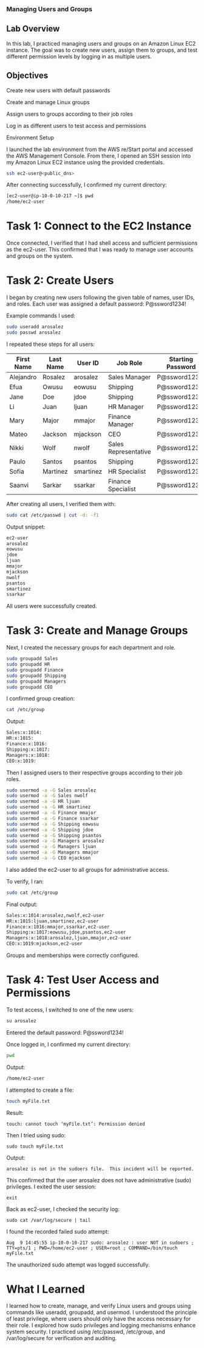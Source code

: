 ### Managing Users and Groups
## Lab Overview

In this lab, I practiced managing users and groups on an Amazon Linux EC2 instance.
The goal was to create new users, assign them to groups, and test different permission levels by logging in as multiple users.

## Objectives

Create new users with default passwords

Create and manage Linux groups

Assign users to groups according to their job roles

Log in as different users to test access and permissions

Environment Setup

I launched the lab environment from the AWS re/Start portal and accessed the AWS Management Console.
From there, I opened an SSH session into my Amazon Linux EC2 instance using the provided credentials.
```bash
ssh ec2-user@<public_dns>
```

After connecting successfully, I confirmed my current directory:
```bash
[ec2-user@ip-10-0-10-217 ~]$ pwd
/home/ec2-user
```
# Task 1: Connect to the EC2 Instance

Once connected, I verified that I had shell access and sufficient permissions as the ec2-user.
This confirmed that I was ready to manage user accounts and groups on the system.

# Task 2: Create Users

I began by creating new users following the given table of names, user IDs, and roles.
Each user was assigned a default password: P@ssword1234!

Example commands I used:
```bash
sudo useradd arosalez
sudo passwd arosalez
```
I repeated these steps for all users:

| **First Name** | **Last Name** | **User ID** | **Job Role** | **Starting Password** |
|----------------|----------------|--------------|--------------------------|-----------------------|
| Alejandro | Rosalez | arosalez | Sales Manager | P@ssword1234! |
| Efua | Owusu | eowusu | Shipping | P@ssword1234! |
| Jane | Doe | jdoe | Shipping | P@ssword1234! |
| Li | Juan | ljuan | HR Manager | P@ssword1234! |
| Mary | Major | mmajor | Finance Manager | P@ssword1234! |
| Mateo | Jackson | mjackson | CEO | P@ssword1234! |
| Nikki | Wolf | nwolf | Sales Representative | P@ssword1234! |
| Paulo | Santos | psantos | Shipping | P@ssword1234! |
| Sofia | Martinez | smartinez | HR Specialist | P@ssword1234! |
| Saanvi | Sarkar | ssarkar | Finance Specialist | P@ssword1234! |


After creating all users, I verified them with:
```bash
sudo cat /etc/passwd | cut -d: -f1
```

Output snippet:
```bash
ec2-user
arosalez
eowusu
jdoe
ljuan
mmajor
mjackson
nwolf
psantos
smartinez
ssarkar
```
All users were successfully created.

# Task 3: Create and Manage Groups
Next, I created the necessary groups for each department and role.
```bash
sudo groupadd Sales
sudo groupadd HR
sudo groupadd Finance
sudo groupadd Shipping
sudo groupadd Managers
sudo groupadd CEO
```

I confirmed group creation:
```bash
cat /etc/group
```

Output:
```bash
Sales:x:1014:
HR:x:1015:
Finance:x:1016:
Shipping:x:1017:
Managers:x:1018:
CEO:x:1019:
```

Then I assigned users to their respective groups according to their job roles.
```bash
sudo usermod -a -G Sales arosalez
sudo usermod -a -G Sales nwolf
sudo usermod -a -G HR ljuan
sudo usermod -a -G HR smartinez
sudo usermod -a -G Finance mmajor
sudo usermod -a -G Finance ssarkar
sudo usermod -a -G Shipping eowusu
sudo usermod -a -G Shipping jdoe
sudo usermod -a -G Shipping psantos
sudo usermod -a -G Managers arosalez
sudo usermod -a -G Managers ljuan
sudo usermod -a -G Managers mmajor
sudo usermod -a -G CEO mjackson
```

I also added the ec2-user to all groups for administrative access.

To verify, I ran:
```bash
sudo cat /etc/group
```

Final output:
```bash
Sales:x:1014:arosalez,nwolf,ec2-user
HR:x:1015:ljuan,smartinez,ec2-user
Finance:x:1016:mmajor,ssarkar,ec2-user
Shipping:x:1017:eowusu,jdoe,psantos,ec2-user
Managers:x:1018:arosalez,ljuan,mmajor,ec2-user
CEO:x:1019:mjackson,ec2-user
```

Groups and memberships were correctly configured.

# Task 4: Test User Access and Permissions

To test access, I switched to one of the new users:
```bash
su arosalez
```

Entered the default password: P@ssword1234!

Once logged in, I confirmed my current directory:
```bash
pwd
```

Output:
```bash
/home/ec2-user
```

I attempted to create a file:
```bash
touch myFile.txt
```

Result:
```
touch: cannot touch ‘myFile.txt’: Permission denied
```

Then I tried using sudo:
```
sudo touch myFile.txt
```

Output:
```
arosalez is not in the sudoers file.  This incident will be reported.
```

This confirmed that the user arosalez does not have administrative (sudo) privileges.
I exited the user session:
```
exit
```

Back as ec2-user, I checked the security log:
```
sudo cat /var/log/secure | tail
```

I found the recorded failed sudo attempt:
```
Aug  9 14:45:55 ip-10-0-10-217 sudo: arosalez : user NOT in sudoers ; TTY=pts/1 ; PWD=/home/ec2-user ; USER=root ; COMMAND=/bin/touch myFile.txt
```

The unauthorized sudo attempt was logged successfully.

# What I Learned

I learned how to create, manage, and verify Linux users and groups using commands like useradd, groupadd, and usermod.
I understood the principle of least privilege, where users should only have the access necessary for their role.
I explored how sudo privileges and logging mechanisms enhance system security.
I practiced using /etc/passwd, /etc/group, and /var/log/secure for verification and auditing.
